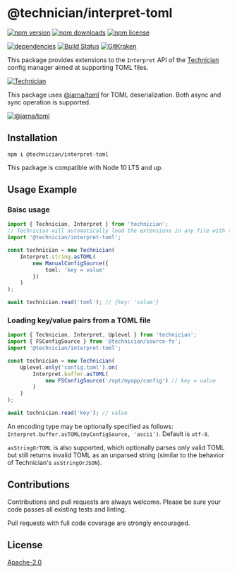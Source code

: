 # @technician/interpret-toml

[![npm version](https://img.shields.io/npm/v/@technician/interpret-toml.svg)](https://www.npmjs.com/package/@technician/interpret-toml) [![npm downloads](https://img.shields.io/npm/dt/@technician/interpret-toml)](https://www.npmjs.com/package/@technician/interpret-toml) [![npm license](https://img.shields.io/npm/l/@technician/interpret-toml.svg)](https://www.npmjs.com/package/@technician/interpret-toml)

[![dependencies](https://img.shields.io/david/carriejv/technician-interpret-toml.svg)](https://david-dm.org/carriejv/technician-interpret-toml) [![Build Status](https://github.com/carriejv/technician-interpret-toml/workflows/ci-build/badge.svg?branch=master)](https://github.com/carriejv/technician-interpret-toml/actions?query=workflow%3Aci-build) [![GitKraken](https://img.shields.io/badge/<3-GitKraken-green.svg)](https://www.gitkraken.com/invite/om4Du5zG)

This package provides extensions to the `Interpret` API of the [Technician](https://www.npmjs.com/package/technician) config manager aimed at supporting TOML files.

[![Technician](https://img.shields.io/npm/v/technician?label=technician)](https://www.npmjs.com/package/technician)

This package uses [@iarna/toml](https://www.npmjs.com/package/@iarna/toml) for TOML deserialization. Both async and sync operation is supported.

[![@iarna/toml](https://img.shields.io/npm/v/technician?label=@iarna/toml)](https://www.npmjs.com/package/@iarna/toml) 

## Installation

`npm i @technician/interpret-toml`

This package is compatible with Node 10 LTS and up.

## Usage Example

### Baisc usage
```ts
import { Technician, Interpret } from 'technician';
// Technician will automatically load the extensions in any file with the interpret-toml package imported.
import '@technician/interpret-toml';

const technician = new Technician(
    Interpret.string.asTOML(
        new ManualConfigSource({
            toml: 'key = value'
        })
    )
);

await technician.read('toml'); // {key: 'value'}
```

### Loading key/value pairs from a TOML file
```ts
import { Technician, Interpret, Uplevel } from 'technician';
import { FSConfigSource } from '@technician/source-fs';
import '@technician/interpret-toml';

const technician = new Technician(
    Uplevel.only('config.toml').on(
        Interpret.buffer.asTOML(
            new FSConfigSource('/opt/myapp/config') // key = value
        )
    )
);

await technician.read('key'); // value
```

An encoding type may be optionally specified as follows: `Interpret.buffer.asTOML(myConfigSource, 'ascii')`. Default is `utf-8`.

`asStringOrTOML` is also supported, which optionally parses only valid TOML but still returns invalid TOML as an unparsed string (similar to the behavior of Technician's `asStringOrJSON`).

## Contributions

Contributions and pull requests are always welcome. Please be sure your code passes all existing tests and linting.

Pull requests with full code coverage are strongly encouraged.

## License

[Apache-2.0](https://github.com/carriejv/technician/blob/master/LICENSE)